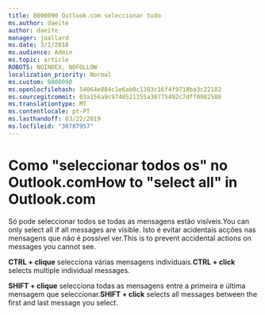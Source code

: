 ```yaml
---
title: 8000090 Outlook.com seleccionar tudo
ms.author: daeite
author: daeite
manager: joallard
ms.date: 3/1/2018
ms.audience: Admin
ms.topic: article
ROBOTS: NOINDEX, NOFOLLOW
localization_priority: Normal
ms.custom: 8000090
ms.openlocfilehash: 54064e804c1e6ab0c1303c16f4f9718ba3c22182
ms.sourcegitcommit: 03a156a9c9740521155a30775492c7dff0982588
ms.translationtype: MT
ms.contentlocale: pt-PT
ms.lasthandoff: 03/22/2019
ms.locfileid: "30787957"
---
```

# <a name="how-to-select-all-in-outlookcom"></a><span data-ttu-id="8752a-102">Como "seleccionar todos os" no Outlook.com</span><span class="sxs-lookup"><span data-stu-id="8752a-102">How to "select all" in Outlook.com</span></span>

<span data-ttu-id="8752a-103">Só pode seleccionar todos se todas as mensagens estão visíveis.</span><span class="sxs-lookup"><span data-stu-id="8752a-103">You can only select all if all messages are visible.</span></span> <span data-ttu-id="8752a-104">Isto é evitar acidentais acções nas mensagens que não é possível ver.</span><span class="sxs-lookup"><span data-stu-id="8752a-104">This is to prevent accidental actions on messages you cannot see.</span></span>

<span data-ttu-id="8752a-105">**CTRL + clique** selecciona várias mensagens individuais.</span><span class="sxs-lookup"><span data-stu-id="8752a-105">**CTRL + click** selects multiple individual messages.</span></span>

<span data-ttu-id="8752a-106">**SHIFT + clique** selecciona todas as mensagens entre a primeira e última mensagem que seleccionar.</span><span class="sxs-lookup"><span data-stu-id="8752a-106">**SHIFT + click** selects all messages between the first and last message you select.</span></span>